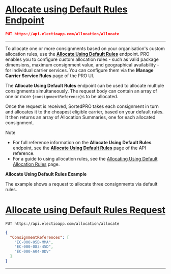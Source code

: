 # [Allocate using Default Rules Endpoint](#tab/allocate-using-default-rules-endpoint)

```json
PUT https://api.electioapp.com/allocation/allocate
```

---

To allocate one or more consignments based on your organisation's custom allocation rules, use the **[Allocate Using Default Rules](https://docs.electioapp.com/#/api/AllocateUsingDefaultRules)** endpoint. PRO enables you to configure custom allocation rules - such as valid package dimensions, maximum consignment value, and geographical availability - for individual carrier services. You can configure them via the **Manage Carrier Service Rules** page of the PRO UI.

The **Allocate Using Default Rules** endpoint can be used to allocate multiple consignments simultaneously. The request body can contain an array of one or more `{consignmentReference}`s to be allocated.

Once the request is received, SortedPRO takes each consignment in turn and allocates it to the cheapest eligible carrier, based on your default rules. It then returns an array of Allocation Summaries, one for each allocated consignment.

> [!NOTE]
>
> * For full reference information on the **Allocate Using Default Rules** endpoint, see the **<a href="https://docs.electioapp.com/#/api/AllocateUsingDefaultRules">Allocate Using Default Rules</a>** page of the API reference.
> * For a guide to using allocation rules, see the [Allocating Using Default Allocation Rules](/pro/api/help/allocating_using_default_allocation_rules.html) page.

**Allocate Using Default Rules Example**

The example shows a request to allocate three consignments via default rules.

# [Allocate using Default Rules Request](#tab/allocate-using-default-rules-request)

`PUT https://api.electioapp.com/allocation/allocate`

```json
{
  "ConsignmentReferences": [
    "EC-000-05B-MMA",
    "EC-000-083-45D",
    "EC-000-A04-0DV"
  ]
}
```

---
